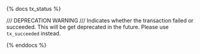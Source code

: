 {% docs tx_status %}

/// DEPRECATION WARNING /// Indicates whether the transaction failed or succeeded. This will be get deprecated in the future. Please use `tx_succeeded` instead.

{% enddocs %}
